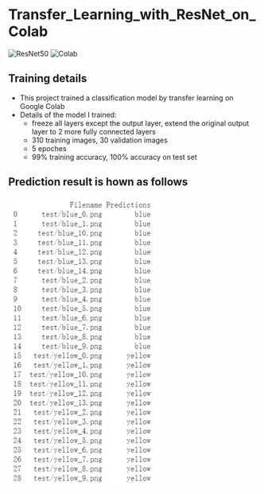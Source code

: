 # Transfer_Learning_with_ResNet_on_Colab


![ResNet50](https://img.shields.io/badge/ResNet50-Transfer%20Learning-brightgreen) ![Colab](https://img.shields.io/badge/Colab-training-orange)

## Training details
- This project trained a classification model by transfer learning on Google Colab
- Details of the model I trained:
     - freeze all layers except the output layer, extend the original output layer to 2 more fully connected layers
     - 310 training images, 30 validation images
     - 5 epoches
     - 99% training accuracy, 100% accuracy on test set
   
   
## Prediction result is hown as follows

<img src="prediction_result.png" width="300" />

